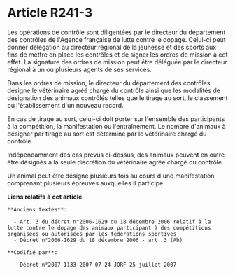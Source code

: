 # Article R241-3

Les opérations de contrôle sont diligentées par le directeur du département des contrôles de l'Agence française de lutte
contre le dopage. Celui-ci peut donner délégation au directeur régional de la jeunesse et des sports aux fins de mettre en
place les contrôles et de signer les ordres de mission à cet effet. La signature des ordres de mission peut être déléguée par
le directeur régional à un ou plusieurs agents de ses services.

Dans les ordres de mission, le directeur du département des contrôles désigne le vétérinaire agréé chargé du contrôle ainsi
que les modalités de désignation des animaux contrôlés telles que le tirage au sort, le classement ou l'établissement d'un
nouveau record.

En cas de tirage au sort, celui-ci doit porter sur l'ensemble des participants à la compétition, la manifestation ou
l'entraînement. Le nombre d'animaux à désigner par tirage au sort est déterminé par le vétérinaire chargé du contrôle.

Indépendamment des cas prévus ci-dessus, des animaux peuvent en outre être désignés à la seule discrétion du vétérinaire
agréé chargé du contrôle.

Un animal peut être désigné plusieurs fois au cours d'une manifestation comprenant plusieurs épreuves auxquelles il
participe.

**Liens relatifs à cet article**

	**Anciens textes**:

	  - Art. 3 du décret n°2006-1629 du 18 décembre 2006 relatif à la lutte contre le dopage des animaux participant à des compétitions organisées ou autorisées par les fédérations sportives
	  - Décret n°2006-1629 du 18 décembre 2006 - art. 3 (Ab)

	**Codifié par**:

	  - Décret n°2007-1133 2007-07-24 JORF 25 juillet 2007
